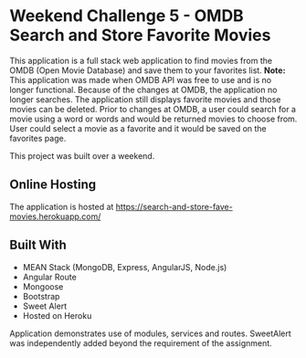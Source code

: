 Weekend Challenge 5 - OMDB Search and Store Favorite Movies
===========================================================

This application is a full stack web application to find movies from the OMDB (Open Movie Database) and save them to your favorites list.  **Note:** This application was made when OMDB API was free to use and is no longer functional.  Because of the changes at OMDB, the application no longer searches.  The application still displays favorite movies and those movies can be deleted.  Prior to changes at OMDB, a user could search for a movie using a word or words and would be returned movies to choose from.  User could select a movie as a favorite and it would be saved on the favorites page.

This project was built over a weekend.

Online Hosting
-----------------

The application is hosted at https://search-and-store-fave-movies.herokuapp.com/

Built With
----------

* MEAN Stack (MongoDB, Express, AngularJS, Node.js)
* Angular Route
* Mongoose
* Bootstrap
* Sweet Alert
* Hosted on Heroku

Application demonstrates use of modules, services and routes.  SweetAlert was independently added beyond the requirement of the assignment.
